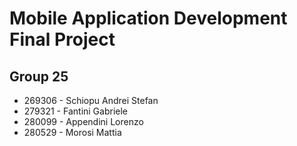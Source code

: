 # Mobile Application Development Final Project

## Group 25

* 269306 - Schiopu Andrei Stefan
* 279321 - Fantini Gabriele
* 280099 - Appendini Lorenzo
* 280529 - Morosi Mattia
